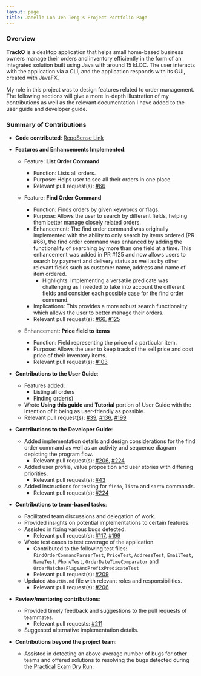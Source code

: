 ```yaml
---
layout: page
title: Janelle Loh Jen Teng's Project Portfolio Page
---
```

### Overview
**TrackO** is a desktop application that helps small home-based business owners manage their orders and inventory efficiently
in the form of an integrated solution built using Java with around 15 kLOC. The user interacts with the application via a
CLI, and the application responds with its GUI, created with JavaFX.

My role in this project was to design features related to order management. The following sections will give a more in-depth 
illustration of my contributions as well as the relevant documentation I have added to the user guide and developer guide.

### Summary of Contributions
- **Code contributed**: [RepoSense Link](https://nus-cs2103-ay2223s1.github.io/tp-dashboard/?search=janelleljt&breakdown=true) 

- **Features and Enhancements Implemented**:
  - Feature: **List Order Command**
    - Function: Lists all orders.
    - Purpose: Helps user to see all their orders in one place.
    - Relevant pull request(s): [#66](https://github.com/AY2223S1-CS2103T-W15-3/tp/pull/66)
  
  - Feature: **Find Order Command**
    - Function: Finds orders by given keywords or flags.
    - Purpose: Allows the user to search by different fields, helping them better manage closely related orders.
    - Enhancement: The find order command was originally implemented with the ability to only search by items 
    ordered (PR #66), the find order command was enhanced by adding the functionality of searching by more than one field at a time. 
    This enhancement was added in PR #125 and now allows users to search by payment and delivery status as well as by other relevant fields
    such as customer name, address and name of item ordered. 
      - Highlights: Implementing a versatile predicate was challenging as I needed to take into account the different fields and consider each possible case for the find order command.
    - Implications: This provides a more robust search functionality which allows the user to 
    better manage their orders.
    - Relevant pull request(s): [#66](https://github.com/AY2223S1-CS2103T-W15-3/tp/pull/66), [#125](https://github.com/AY2223S1-CS2103T-W15-3/tp/pull/125)
  
  - Enhancement: **Price field to items**
    - Function: Field representing the price of a particular item.
    - Purpose: Allows the user to keep track of the sell price and cost price of their inventory items.
    - Relevant pull request(s): [#103](https://github.com/AY2223S1-CS2103T-W15-3/tp/pull/103) 
    
- **Contributions to the User Guide**:
  - Features added:
    - Listing all orders
    - Finding order(s)
  - Wrote **Using this guide** and **Tutorial** portion of User Guide with the intention of it being as user-friendly as possible.
  - Relevant pull request(s): [#39](https://github.com/AY2223S1-CS2103T-W15-3/tp/pull/39), [#136](https://github.com/AY2223S1-CS2103T-W15-3/tp/pull/136), [#199](https://github.com/AY2223S1-CS2103T-W15-3/tp/pull/199) 

- **Contributions to the Developer Guide**:
  - Added implementation details and design considerations for the find order command as well as an activity and sequence diagram depicting the program flow.
    - Relevant pull request(s): [#206](https://github.com/AY2223S1-CS2103T-W15-3/tp/pull/206), [#224](https://github.com/AY2223S1-CS2103T-W15-3/tp/pull/224)
  - Added user profile, value proposition and user stories with differing priorities. 
    - Relevant pull request(s): [#43](https://github.com/AY2223S1-CS2103T-W15-3/tp/pull/43)
  - Added instructions for testing for `findo`, `listo` and `sorto` commands.
    - Relevant pull request(s): [#224](https://github.com/AY2223S1-CS2103T-W15-3/tp/pull/224) 

- **Contributions to team-based tasks**:
  - Facilitated team discussions and delegation of work.
  - Provided insights on potential implementations to certain features.
  - Assisted in fixing various bugs detected. 
    - Relevant pull request(s): [#117](https://github.com/AY2223S1-CS2103T-W15-3/tp/pull/117), [#199](https://github.com/AY2223S1-CS2103T-W15-3/tp/pull/199)
  - Wrote test cases to test coverage of the application.
    - Contributed to the following test files: `FindOrderCommandParserTest`, `PriceTest`, `AddressTest`, `EmailTest`, `NameTest`, `PhoneTest`, `OrderDateTimeComparator` and `OrderMatchesFlagsAndPrefixPredicateTest`
    - Relevant pull request(s): [#209](https://github.com/AY2223S1-CS2103T-W15-3/tp/pull/209) 
  - Updated `AboutUs.md` file with relevant roles and responsibilities.
    - Relevant pull request(s): [#206](https://github.com/AY2223S1-CS2103T-W15-3/tp/pull/206)
- **Review/mentoring contributions**:
  - Provided timely feedback and suggestions to the pull requests of teammates.
    - Relevant pull requests: [#211](https://github.com/AY2223S1-CS2103T-W15-3/tp/pull/211)
  - Suggested alternative implementation details. 
            
- **Contributions beyond the project team**:
  - Assisted in detecting an above average number of bugs for other teams and offered solutions to resolving the bugs 
  detected during the [Practical Exam Dry Run](https://github.com/janelleljt/ped).
